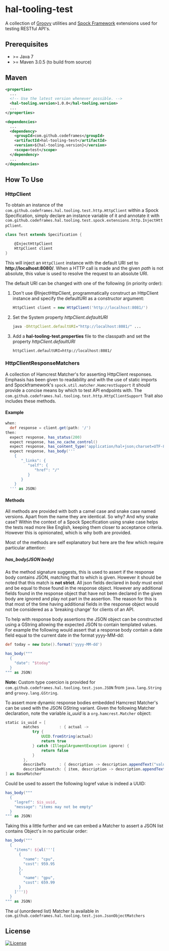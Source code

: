 # hal-tooling-test

A collection of [Groovy](http://www.groovy-lang.org/) utilities and [Spock Framework](http://docs.spockframework.org/) 
extensions used for testing RESTful API's.

## Prerequisites

 * \>= Java 7
 * \>= Maven 3.0.5 (to build from source)

## Maven

```xml
<properties>
  ...
  <!-- Use the latest version whenever possible. -->
  <hal-tooling.version>1.0.0</hal-tooling.version>
  ...
</properties>

<dependencies>
  ...
  <dependency>
    <groupId>com.github.codeframes</groupId>
    <artifactId>hal-tooling-test</artifactId>
    <version>${hal-tooling.version}</version>
    <scope>test</scope>
  </dependency>
  ...
</dependencies>
```

## How To Use

### HttpClient

To obtain an instance of the `com.github.codeframes.hal.tooling.test.http.HttpClient` within a Spock Specification, 
simply declare an instance variable of it and annotate it with 
`com.github.codeframes.hal.tooling.test.spock.extensions.http.InjectHttpClient`.

```groovy
class Test extends Specification {

    @InjectHttpClient
    HttpClient client
}
```

This will inject an `HttpClient` instance with the default URI set to **http://localhost:8080/**. When a HTTP call is 
made and the given *path* is not absolute, this value is used to resolve the request to an absolute URI.

The default URI can be changed with one of the following (in priority order):

 1. Don't use @InjectHttpClient, programmatically construct an HttpClient instance and specify the defaultURI as a 
    constructor argument:
    ```groovy
    HttpClient client = new HttpClient('http://localhost:8081/')
    ```
 
 2. Set the System property *httpClient.defaultURI*
    ```sh
    java -DhttpClient.defaultURI="http://localhost:8081/" ...
    ```
        
 3. Add a **hal-tooling-test.properties** file to the classpath and set the property *httpClient.defaultURI*
    ```properties
    httpClient.defaultURI=http://localhost:8081/
    ```

### HttpClientResponseMatchers

A collection of Hamcrest Matcher's for asserting HttpClient responses. Emphasis has been given to readability and with
the use of static imports and Spockframework's `spock.util.matcher.HamcrestSupport` it should provide a concise means by
which to test API endpoints with. The `com.github.codeframes.hal.tooling.test.http.HttpClientSupport` Trait also includes 
these methods.

#### Example

```groovy
when:
  def response = client.get(path: '/')
then:
  expect response, has_status(200)
  expect response, has_no_cache_control()
  expect response, has_content_type('application/hal+json;charset=UTF-8')
  expect response, has_body('''
    {
       "_links": {
          "self": {
             "href": "/"
          }
       }
    }
  ''' as JSON)
```

#### Methods

All methods are provided with both a camel case and snake case named versions. Apart from the name they are identical.
So why? And why snake case? Within the context of a Spock Specification using snake case helps the tests read more like
English, keeping them closer to acceptance criteria. However this is opinionated, which is why both are provided.

Most of the methods are self explanatory but here are the few which require particular attention:

##### has_body(JSON body)

As the method signature suggests, this is used to assert if the response body contains JSON, matching that to which is 
given. However it should be noted that this match is **not strict**. All json fields declared in *body* must exist and
be equal to those found in the response object. However any additional fields found in the response object that have not 
been declared in the given body are ignored and play not part in the assertion. The reason for this is that most of the
time having additional fields in the response object would not be considered as a 'breaking change' for clients of an 
API. 

To help with response body assertions the JSON object can be constructed using a GString allowing the expected JSON to
contain templated values. For example the following would assert that a response body contain a date field equal to the
current date in the format yyyy-MM-dd:

```groovy
def today = new Date().format('yyyy-MM-dd')

has_body("""
  {
    "date": "$today"
  }
""" as JSON)
```

**Note:** Custom type coercion is provided for `com.github.codeframes.hal.tooling.test.json.JSON` from `java.lang.String` 
and `groovy.lang.GString`.

To assert more dynamic response bodies embedded Hamcrest Matcher's can be used with the JSON GString variant. Given the
following Matcher declaration, note the variable *is_uuid* is a `org.hamcrest.Matcher` object:

```groovy
static is_uuid = [
        matches         : { actual ->
            try {
                UUID.fromString(actual)
                return true
            } catch (IllegalArgumentException ignore) {
                return false
            }
        },
        describeTo      : { description -> description.appendText("value to be a UUID") },
        describeMismatch: { item, description -> description.appendText("was ").appendValue(item) }
] as BaseMatcher
```

Could be used to assert the following logref value is indeed a UUID:

```groovy
has_body("""
  {
    "logref": $is_uuid,
    "message": "items may not be empty"
  }
""" as JSON)
```

Taking this a little further and we can embed a Matcher to assert a JSON list contains Object's in no particular order:

```groovy
has_body("""
  {
    "items": ${ul('''[
      {
        "name": "cpu",
        "cost": 959.95
      },
      {
        "name": "gpu",
        "cost": 659.99
      }
    ]''')}
  }
""" as JSON)
```

The *ul* (unordered list) Matcher is available in `com.github.codeframes.hal.tooling.test.json.JsonObjectMatchers`

## License

[![License](http://img.shields.io/:license-apache-blue.svg)](http://www.apache.org/licenses/LICENSE-2.0.html)
